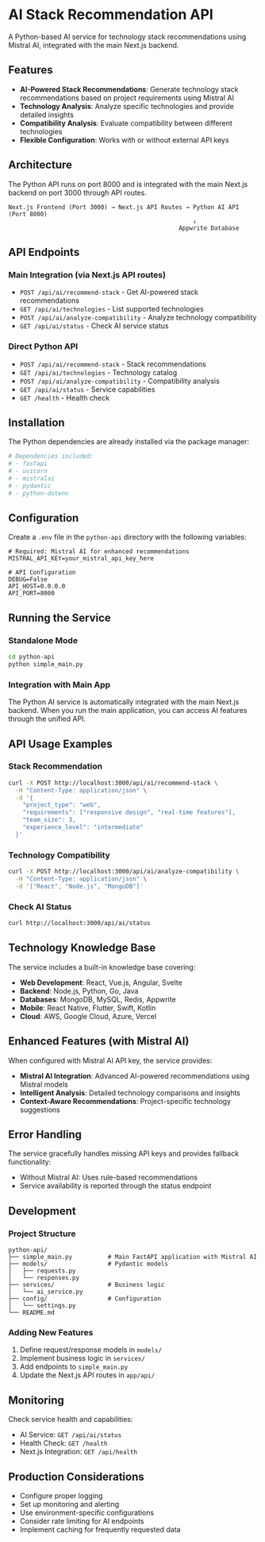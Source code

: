 # AI Stack Recommendation API

A Python-based AI service for technology stack recommendations using Mistral AI, integrated with the main Next.js backend.

## Features

- **AI-Powered Stack Recommendations**: Generate technology stack recommendations based on project requirements using Mistral AI
- **Technology Analysis**: Analyze specific technologies and provide detailed insights
- **Compatibility Analysis**: Evaluate compatibility between different technologies
- **Flexible Configuration**: Works with or without external API keys

## Architecture

The Python API runs on port 8000 and is integrated with the main Next.js backend on port 3000 through API routes.

```
Next.js Frontend (Port 3000) → Next.js API Routes → Python AI API (Port 8000)
                                                    ↓
                                                Appwrite Database
```

## API Endpoints

### Main Integration (via Next.js API routes)
- `POST /api/ai/recommend-stack` - Get AI-powered stack recommendations
- `GET /api/ai/technologies` - List supported technologies
- `POST /api/ai/analyze-compatibility` - Analyze technology compatibility
- `GET /api/ai/status` - Check AI service status

### Direct Python API
- `POST /api/ai/recommend-stack` - Stack recommendations
- `GET /api/ai/technologies` - Technology catalog
- `POST /api/ai/analyze-compatibility` - Compatibility analysis
- `GET /api/ai/status` - Service capabilities
- `GET /health` - Health check

## Installation

The Python dependencies are already installed via the package manager:

```bash
# Dependencies included:
# - fastapi
# - uvicorn
# - mistralai
# - pydantic
# - python-dotenv
```

## Configuration

Create a `.env` file in the `python-api` directory with the following variables:

```env
# Required: Mistral AI for enhanced recommendations
MISTRAL_API_KEY=your_mistral_api_key_here

# API Configuration
DEBUG=False
API_HOST=0.0.0.0
API_PORT=8000
```

## Running the Service

### Standalone Mode
```bash
cd python-api
python simple_main.py
```

### Integration with Main App
The Python AI service is automatically integrated with the main Next.js backend. When you run the main application, you can access AI features through the unified API.

## API Usage Examples

### Stack Recommendation
```bash
curl -X POST http://localhost:3000/api/ai/recommend-stack \
  -H "Content-Type: application/json" \
  -d '{
    "project_type": "web",
    "requirements": ["responsive design", "real-time features"],
    "team_size": 3,
    "experience_level": "intermediate"
  }'
```

### Technology Compatibility
```bash
curl -X POST http://localhost:3000/api/ai/analyze-compatibility \
  -H "Content-Type: application/json" \
  -d '["React", "Node.js", "MongoDB"]'
```

### Check AI Status
```bash
curl http://localhost:3000/api/ai/status
```

## Technology Knowledge Base

The service includes a built-in knowledge base covering:

- **Web Development**: React, Vue.js, Angular, Svelte
- **Backend**: Node.js, Python, Go, Java
- **Databases**: MongoDB, MySQL, Redis, Appwrite
- **Mobile**: React Native, Flutter, Swift, Kotlin
- **Cloud**: AWS, Google Cloud, Azure, Vercel

## Enhanced Features (with Mistral AI)

When configured with Mistral AI API key, the service provides:

- **Mistral AI Integration**: Advanced AI-powered recommendations using Mistral models
- **Intelligent Analysis**: Detailed technology comparisons and insights
- **Context-Aware Recommendations**: Project-specific technology suggestions

## Error Handling

The service gracefully handles missing API keys and provides fallback functionality:

- Without Mistral AI: Uses rule-based recommendations
- Service availability is reported through the status endpoint

## Development

### Project Structure
```
python-api/
├── simple_main.py          # Main FastAPI application with Mistral AI
├── models/                 # Pydantic models
│   ├── requests.py
│   └── responses.py
├── services/               # Business logic
│   └── ai_service.py
├── config/                 # Configuration
│   └── settings.py
└── README.md
```

### Adding New Features

1. Define request/response models in `models/`
2. Implement business logic in `services/`
3. Add endpoints to `simple_main.py`
4. Update the Next.js API routes in `app/api/`

## Monitoring

Check service health and capabilities:
- AI Service: `GET /api/ai/status`
- Health Check: `GET /health`
- Next.js Integration: `GET /api/health`

## Production Considerations

- Configure proper logging
- Set up monitoring and alerting
- Use environment-specific configurations
- Consider rate limiting for AI endpoints
- Implement caching for frequently requested data